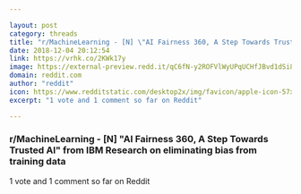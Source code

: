 ```yaml
---

layout: post
category: threads
title: "r/MachineLearning - [N] \"AI Fairness 360, A Step Towards Trusted AI\" from IBM Research on eliminating bias from training data"
date: 2018-12-04 20:12:54
link: https://vrhk.co/2KWk17y
image: https://external-preview.redd.it/qC6fN-y2ROFVlWyUPqUCHfJBvd1dSi8ldCKYF5djBN0.jpg?auto=webp&s=0fbb04bc998a353bcd85e48ab52dbb2a5f75c28e
domain: reddit.com
author: "reddit"
icon: https://www.redditstatic.com/desktop2x/img/favicon/apple-icon-57x57.png
excerpt: "1 vote and 1 comment so far on Reddit"

---
```


### r/MachineLearning - [N] "AI Fairness 360, A Step Towards Trusted AI" from IBM Research on eliminating bias from training data

1 vote and 1 comment so far on Reddit